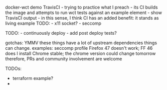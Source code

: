 docker-wct
  demo
  TravisCI
    - trying to practice what I preach
    - its CI builds the image and attempts to run wct tests against an example element
    - show TravisCI output
    - in this sense, I think CI has an added benefit: it stands as living example
  TODO:
    - x11 socket?
    - seccomp

  TODO:
    - continuously deploy
    - add post deploy tests?

gotchas:
  YMMV
  these things have a lot of upstream dependencies
  things can change.
    examples: seccomp profile
              Firefox 47 doesn't work; FF 46 does
              I install Chrome stable; the chrome version could change tomorrow
  therefore, PRs and community involvement are welcome

TODOs:
  - terraform example?
  - 

